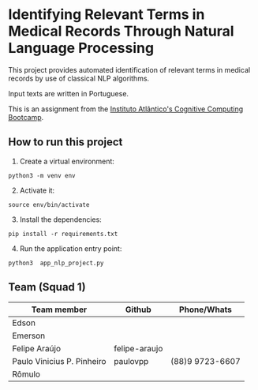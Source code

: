 # Identifying Relevant Terms in Medical Records Through Natural Language Processing

This project provides automated identification of relevant terms in medical records by use of classical NLP algorithms. 

Input texts are written in Portuguese.

This is an assignment from the [Instituto Atlântico's Cognitive Computing Bootcamp](https://www.atlantico.com.br/academy-bootcamp/).


## How to run this project

1. Create a virtual environment:

`python3 -m venv env`

2. Activate it:

`source env/bin/activate`

3. Install the dependencies:

`pip install -r requirements.txt`

4. Run the application entry point:

`python3  app_nlp_project.py`

## Team (**Squad 1**)

| Team member                  | Github       | Phone/Whats     |
| ---------------------------- | ------------ | --------------- |
| Edson                        |              |                 |
| Emerson                      |              |                 |
| Felipe Araújo                | felipe-araujo|                 |  
| Paulo Vinicius P. Pinheiro   |   paulovpp   | (88)9 9723-6607 |
| Rômulo                       |              |                 |
